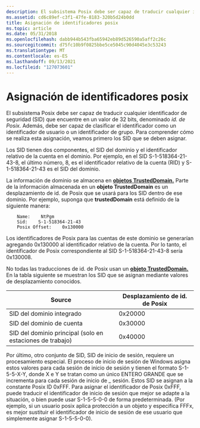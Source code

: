 ```yaml
---
description: El subsistema Posix debe ser capaz de traducir cualquier identificador de seguridad (SID) que encuentre en un valor de 32 bits, denominado id. de Posix.
ms.assetid: cd6c89ef-c3f1-47fe-8183-320b5d24b0dd
title: Asignación de identificadores posix
ms.topic: article
ms.date: 05/31/2018
ms.openlocfilehash: dabb944b543fba65942eb89d526590a5aff2c26c
ms.sourcegitcommit: d75fc10b9f0825bbe5ce5045c90d4045e3c53243
ms.translationtype: MT
ms.contentlocale: es-ES
ms.lasthandoff: 09/13/2021
ms.locfileid: "127073601"
---
```

# <a name="mapping-posix-identifiers"></a>Asignación de identificadores posix

El subsistema Posix debe ser [](/windows/desktop/SecGloss/s-gly) capaz de traducir cualquier identificador de seguridad (SID) que encuentre en un valor de 32 bits, denominado *id. de Posix.* Además, debe ser capaz de clasificar el identificador como un identificador de usuario o un identificador de grupo. Para comprender cómo se realiza esta asignación, veamos primero los SID que se deben asignar.

Los SID tienen dos componentes, el SID del dominio y el identificador relativo de la cuenta en el dominio. Por ejemplo, en el SID S-1-518364-21-43-8, el último número, 8, es el identificador relativo de la cuenta (RID) y S-1-518364-21-43 es el SID del dominio.

La información de dominio se almacena en [**objetos TrustedDomain.**](trusteddomain-object.md) Parte de la información almacenada en un **objeto TrustedDomain** es un desplazamiento de id. de Posix que se usará para los SID dentro de ese dominio. Por ejemplo, suponga que **trustedDomain** está definido de la siguiente manera:

``` syntax
    Name:    NtPgm
    Sid:    S-1-518364-21-43
    Posix Offset:    0x130000
```

Los identificadores de Posix para las cuentas de este dominio se generarían agregando 0x130000 al identificador relativo de la cuenta. Por lo tanto, el identificador de Posix correspondiente al SID S-1-518364-21-43-8 sería 0x130008.

No todas las traducciones de id. de Posix usan un [**objeto TrustedDomain.**](trusteddomain-object.md) En la tabla siguiente se muestran los SID que se asignan mediante valores de desplazamiento conocidos.



| Source                                              | Desplazamiento de id. de Posix |
|-----------------------------------------------------|-----------------|
| SID del dominio integrado                       | 0x20000         |
| SID del dominio de cuenta                        | 0x30000         |
| SID del dominio principal (solo en estaciones de trabajo) | 0x40000         |



 

Por último, otro conjunto de SID, SID de inicio de sesión, requiere un procesamiento especial. El proceso de inicio de sesión de Windows asigna estos valores para cada sesión de inicio de sesión y tienen el formato S-1-5-5-X-Y, donde X e Y se tratan como un único ENTERO GRANDE que se incrementa para cada sesión de inicio de \_ sesión. Estos SID se asignan a la constante Posix ID 0xFFF. Para asignar el identificador de Posix 0xFFF, [](/windows/desktop/SecGloss/l-gly) puede traducir el identificador de inicio de sesión que mejor se adapte a la situación, o bien puede usar S-1-5-5-0-0 de forma predeterminada. (Por ejemplo, si un usuario posix aplica protección a un objeto y especifica FFFx, es mejor sustituir el identificador de inicio de sesión de ese usuario que simplemente asignar S-1-5-5-0-0).

 

 
